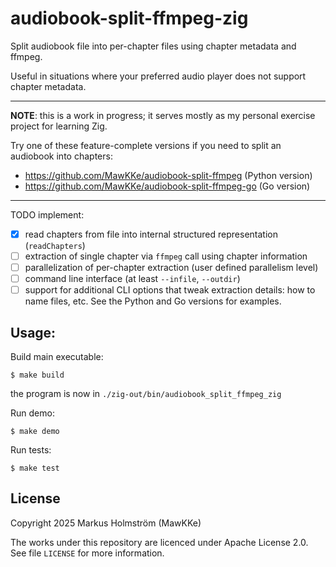 # audiobook-split-ffmpeg-zig

Split audiobook file into per-chapter files using chapter metadata and ffmpeg.

Useful in situations where your preferred audio player does not support chapter metadata.

---

**NOTE**: this is a work in progress; it serves mostly as my personal exercise project
for learning Zig.

Try one of these feature-complete versions if you need to split an audiobook into chapters:
- https://github.com/MawKKe/audiobook-split-ffmpeg (Python version)
- https://github.com/MawKKe/audiobook-split-ffmpeg-go (Go version)

---

TODO implement:
- [x] read chapters from file into internal structured representation (`readChapters`)
- [ ] extraction of single chapter via `ffmpeg` call using chapter information
- [ ] parallelization of per-chapter extraction (user defined parallelism level)
- [ ] command line interface (at least `--infile`, `--outdir`)
- [ ] support for additional CLI options that tweak extraction details: how to name files, etc.
      See the Python and Go versions for examples.

## Usage:

Build main executable:

    $ make build

the program is now in `./zig-out/bin/audiobook_split_ffmpeg_zig`

Run demo:

    $ make demo

Run tests:

    $ make test


## License

Copyright 2025 Markus Holmström (MawKKe)

The works under this repository are licenced under Apache License 2.0.
See file `LICENSE` for more information.
